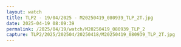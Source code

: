 ```yaml
---
layout: watch
title: TLP2 - 19/04/2025 - M20250419_080939_TLP_2T.jpg
date: 2025-04-19 08:09:39
permalink: /2025/04/19/watch/M20250419_080939_TLP_2
capture: TLP2/2025/202504/20250418/M20250419_080939_TLP_2T.jpg
---
```

